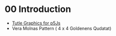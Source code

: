 # 00 Introduction

- [Tutle Graphics for p5Js](turtle)
- Vera Molnas Pattern ( 4 x 4 Goldenens Qudatat)
